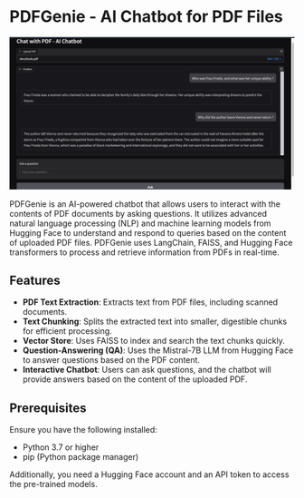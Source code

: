 # PDFGenie - AI Chatbot for PDF Files

![PDFGenie Bot](botImage.png)

PDFGenie is an AI-powered chatbot that allows users to interact with the contents of PDF documents by asking questions. It utilizes advanced natural language processing (NLP) and machine learning models from Hugging Face to understand and respond to queries based on the content of uploaded PDF files. PDFGenie uses LangChain, FAISS, and Hugging Face transformers to process and retrieve information from PDFs in real-time.

## Features

- **PDF Text Extraction**: Extracts text from PDF files, including scanned documents.
- **Text Chunking**: Splits the extracted text into smaller, digestible chunks for efficient processing.
- **Vector Store**: Uses FAISS to index and search the text chunks quickly.
- **Question-Answering (QA)**: Uses the Mistral-7B LLM from Hugging Face to answer questions based on the PDF content.
- **Interactive Chatbot**: Users can ask questions, and the chatbot will provide answers based on the content of the uploaded PDF.

## Prerequisites

Ensure you have the following installed:

- Python 3.7 or higher
- pip (Python package manager)

Additionally, you need a Hugging Face account and an API token to access the pre-trained models.
